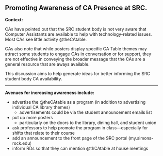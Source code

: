 ## Promoting Awareness of CA Presence at SRC.

**Context:**

CAs have pointed out that the SRC student body is not very aware that Computer Assistants are available to help with technology-related issues.  Most CAs see little activity @theCAtable.

CAs also note that while posters display specific CA Table themes may attract some students to engage CAs in conversation or for support, they are not effective in conveying the broader message that the CAs are a general resource that are aways available.

This discussion aims to help generate ideas for better informing the SRC student body CA availability.

---

**Avenues for increasing awareness include:**

* advertise the @theCAtable as a program (in addition to advertising individual CA library themes)
    * advertisements could be via the student announcement emails list
* put up more posters
    * particularly on the doors to the library, dining hall, and student union
* ask professors to help promote the program in class&mdash;especially for shifts that relate to their course
* add an announcement to the front page of the SRC portal (my.simons-rock.edu)
* inform RDs so that they can mention @thCAtable at house meetings

